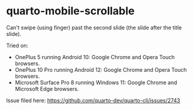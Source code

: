 # quarto-mobile-scrollable

Can't swipe (using finger) past the second slide (the slide after the title slide).

Tried on:

- OnePlus 5 running Android 10: Google Chrome and Opera Touch browsers.
- OnePlus 10 Pro running Android 12: Google Chrome and Opera Touch browsers.
- Microsoft Surface Pro 8 running Windows 11: Google Chrome and Microsoft Edge browsers.

Issue filed here: https://github.com/quarto-dev/quarto-cli/issues/2743
